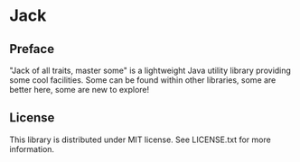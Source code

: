 Jack
====

Preface
-------
"Jack of all traits, master some" is a lightweight Java utility library providing some cool facilities.
Some can be found within other libraries, some are better here, some are new to explore!

License
-------
This library is distributed under MIT license. See LICENSE.txt for more information.




